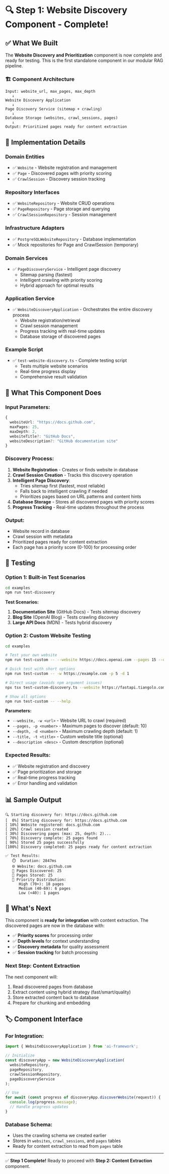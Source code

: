 # 🔍 Step 1: Website Discovery Component - Complete!

## ✅ What We Built

The **Website Discovery and Prioritization** component is now complete and ready for testing. This is the first standalone component in our modular RAG pipeline.

### 🏗️ Component Architecture

```
Input: website_url, max_pages, max_depth
   ↓
Website Discovery Application
   ↓
Page Discovery Service (sitemap + crawling)
   ↓
Database Storage (websites, crawl_sessions, pages)
   ↓
Output: Prioritized pages ready for content extraction
```

## 📝 Implementation Details

### **Domain Entities**
- ✅ `Website` - Website registration and management
- ✅ `Page` - Discovered pages with priority scoring
- ✅ `CrawlSession` - Discovery session tracking

### **Repository Interfaces**
- ✅ `WebsiteRepository` - Website CRUD operations
- ✅ `PageRepository` - Page storage and querying
- ✅ `CrawlSessionRepository` - Session management

### **Infrastructure Adapters**
- ✅ `PostgreSQLWebsiteRepository` - Database implementation
- ✅ Mock repositories for Page and CrawlSession (temporary)

### **Domain Services**
- ✅ `PageDiscoveryService` - Intelligent page discovery
  - Sitemap parsing (fastest)
  - Intelligent crawling with priority scoring
  - Hybrid approach for optimal results

### **Application Service**
- ✅ `WebsiteDiscoveryApplication` - Orchestrates the entire discovery process
  - Website registration/retrieval
  - Crawl session management
  - Progress tracking with real-time updates
  - Database storage of discovered pages

### **Example Script**
- ✅ `test-website-discovery.ts` - Complete testing script
  - Tests multiple website scenarios
  - Real-time progress display
  - Comprehensive result validation

## 🎯 What This Component Does

### **Input Parameters:**
```typescript
{
  websiteUrl: "https://docs.github.com",
  maxPages: 25,
  maxDepth: 2,
  websiteTitle?: "GitHub Docs",
  websiteDescription?: "GitHub documentation site"
}
```

### **Discovery Process:**
1. **Website Registration** - Creates or finds website in database
2. **Crawl Session Creation** - Tracks this discovery operation
3. **Intelligent Page Discovery**:
   - Tries sitemap first (fastest, most reliable)
   - Falls back to intelligent crawling if needed
   - Prioritizes pages based on URL patterns and content hints
4. **Database Storage** - Stores all discovered pages with priority scores
5. **Progress Tracking** - Real-time updates throughout the process

### **Output:**
- Website record in database
- Crawl session with metadata
- Prioritized pages ready for content extraction
- Each page has a priority score (0-100) for processing order

## 🧪 Testing

### **Option 1: Built-in Test Scenarios**
```bash
cd examples
npm run test-discovery
```

**Test Scenarios:**
1. **Documentation Site** (GitHub Docs) - Tests sitemap discovery
2. **Blog Site** (OpenAI Blog) - Tests crawling discovery
3. **Large API Docs** (MDN) - Tests hybrid discovery

### **Option 2: Custom Website Testing**
```bash
cd examples

# Test your own website
npm run test-custom -- --website https://docs.openai.com --pages 15 --depth 2

# Quick test with short options
npm run test-custom -- -w https://example.com -p 5 -d 1

# Direct usage (avoids npm argument issues)
npx tsx test-custom-discovery.ts --website https://fastapi.tiangolo.com --pages 20

# Show all options
npm run test-custom -- --help
```

**Parameters:**
- `--website, -w <url>` - Website URL to crawl (required)
- `--pages, -p <number>` - Maximum pages to discover (default: 10)
- `--depth, -d <number>` - Maximum crawling depth (default: 1)
- `--title, -t <title>` - Custom website title (optional)
- `--description <desc>` - Custom description (optional)

### **Expected Results:**
- ✅ Website registration and discovery
- ✅ Page prioritization and storage
- ✅ Real-time progress tracking
- ✅ Error handling and validation

## 📊 Sample Output

```
🔍 Starting discovery for: https://docs.github.com
[  0%] Starting discovery for: https://docs.github.com
[ 10%] Website registered: docs.github.com
[ 20%] Crawl session created
[ 30%] Discovering pages (max: 25, depth: 2)...
[ 70%] Discovery complete: 25 pages found
[ 90%] Stored 25 pages successfully
[100%] Discovery completed: 25 pages ready for content extraction

✅ Test Results:
   ⏱️  Duration: 2847ms
   🌐 Website: docs.github.com
   📄 Pages Discovered: 25
   💾 Pages Stored: 25
   🎯 Priority Distribution:
      High (70+): 18 pages
      Medium (40-69): 6 pages
      Low (<40): 1 pages
```

## 🔄 What's Next

This component is **ready for integration** with content extraction. The discovered pages are now in the database with:

- ✅ **Priority scores** for processing order
- ✅ **Depth levels** for context understanding
- ✅ **Discovery metadata** for quality assessment
- ✅ **Session tracking** for batch processing

### **Next Step: Content Extraction**
The next component will:
1. Read discovered pages from database
2. Extract content using hybrid strategy (fast/smart/quality)
3. Store extracted content back to database
4. Prepare for chunking and embedding

## 🏷️ Component Interface

### **For Integration:**
```typescript
import { WebsiteDiscoveryApplication } from 'ai-framework';

// Initialize
const discoveryApp = new WebsiteDiscoveryApplication(
  websiteRepository,
  pageRepository,
  crawlSessionRepository,
  pageDiscoveryService
);

// Use
for await (const progress of discoveryApp.discoverWebsite(request)) {
  console.log(progress.message);
  // Handle progress updates
}
```

### **Database Schema:**
- Uses the crawling schema we created earlier
- Stores in `websites`, `crawl_sessions`, and `pages` tables
- Ready for content extraction to read from `pages` table

---

✅ **Step 1 Complete!** 
Ready to proceed with **Step 2: Content Extraction** component.
